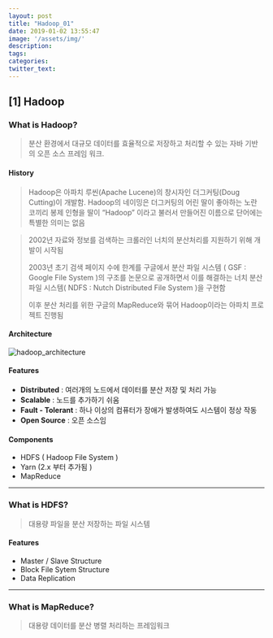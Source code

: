 ```yaml
---
layout: post
title: "Hadoop_01"
date: 2019-01-02 13:55:47
image: '/assets/img/'
description:
tags:
categories:
twitter_text:
---
```


## [1] Hadoop

### What is Hadoop? 

> 분산 환경에서 대규모 데이터를 효율적으로 저장하고 처리할 수 있는 자바 기반의 오픈 소스 프레임 워크.



#### History

> Hadoop은 아파치 루씬(Apache Lucene)의 창시자인 더그커팅(Doug Cutting)이 개발함. Hadoop의 네이밍은 더그커팅의 어린 딸이 좋아하는 노란 코끼리 봉제 인형을 딸이 “Hadoop” 이라고 불러서 만들어진 이름으로 단어에는 특별한 의미는 없음

> 2002년 자료와 정보를 검색하는 크롤러인 너치의 분산처리를 지원하기 위해 개발이 시작됨
>
> 2003년 초기 검색 페이지 수에 한계를 구글에서 분산 파일 시스템 ( GSF : Google File System )의 구조를 논문으로 공개하면서 이를 해결하는 너치 분산파일 시스템( NDFS : Nutch Distributed File System )을 구현함
>
> 이후 분산 처리를 위한 구글의  MapReduce와 묶어 Hadoop이라는 아파치 프로젝트 진행됨



#### Architecture

![hadoop_architecture](/assets/img/hadoop+architecture.jpg)

#### Features

- **Distributed** : 여러개의 노드에서 데이터를 분산 저장 및 처리 가능
- **Scalable** :  노드를 추가하기 쉬움
- **Fault - Tolerant** : 하나 이상의 컴퓨터가 장애가 발생하여도 시스템이 정상 작동
- **Open Source** : 오픈 소스임



#### Components

- HDFS ( Hadoop File System )
- Yarn (2.x 부터 추가됨 )
- MapReduce



------



### What is HDFS?

> 대용량 파일을 분산 저장하는 파일 시스템



#### Features

- Master / Slave Structure
- Block File Sytem Structure
- Data Replication



------



### What is MapReduce?

> 대용량 데이터를 분산 병렬 처리하는 프레임워크



